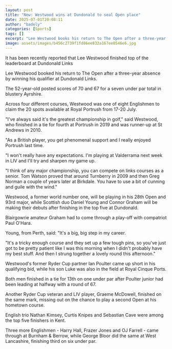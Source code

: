 ```yaml
---
layout: post
title: "New: Westwood wins at Dundonald to seal Open place"
date: 2025-07-01T20:08:11
author: "badely"
categories: [Sports]
tags: []
excerpt: "Lee Westwood books his return to The Open after a three-year absence by winning his qualifier at Dundonald Links."
image: assets/images/b456c2739f1fd86ee832a167ee0546e6.jpg
---
```


It has been recently reported that Lee Westwood finished top of the leaderboard at Dundonald Links

Lee Westwood booked his return to The Open after a three-year absence by winning his qualifier at Dundonald Links.

The 52-year-old posted scores of 70 and 67 for a seven under par total in blustery Ayrshire.

Across four different courses, Westwood was one of eight Englishmen to claim the 20 spots available at Royal Portrush from 17-20 July.

"I've always said it's the greatest championship in golf," said Westwood, who finished in a tie for fourth at Portrush in 2019 and was runner-up at St Andrews in 2010.

"As a British player, you get phenomenal support and I really enjoyed Portrush last time.

"I won't really have any expectations. I'm playing at Valderrama next week in LIV and I'll try and sharpen my game up.

"I think of any major championship, you can compete on links courses as a senior. Tom Watson proved that around Turnberry in 2009 and then Greg Norman a couple of years later at Birkdale. You have to use a bit of cunning and guile with the wind."

Westwood, a former world number one, will be playing in his 28th Open and 93rd major, while Scottish duo Daniel Young and Connor Graham will be making their debuts after finishing in the top five at Dundonald.

Blairgowrie amateur Graham had to come through a play-off with compatriot Paul O'Hara.

Young, from Perth, said: "It's a big, big step in my career.

"It's a tricky enough course and they set up a few tough pins, so you've just got to be pretty patient like I was this morning when I didn't probably have my best stuff. And then I strung together a lovely round this afternoon."

Westwood's former Ryder Cup partner Ian Poulter came up short in his qualifying bid, while his son Luke was also in the field at Royal Cinque Ports.

Both men finished in a tie for 13th on one under par after Poulter junior had been leading at halfway with a round of 67.

Another Ryder Cup veteran and LIV player, Graeme McDowell, finished on the same mark, missing out on the chance to play a second Open at his hometown course.

English trio Nathan Kimsey, Curtis Knipes and Sebastian Cave were among the top five finishers in Kent.

Three more Englishmen - Harry Hall, Frazer Jones and OJ Farrell - came through at Burnham & Berrow, while George Bloor did the same at West Lancashire, finishing third on six under par.

